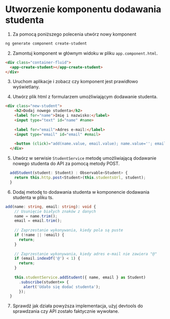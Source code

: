 # Utworzenie komponentu dodawania studenta


1. Za pomocą poniższego polecenia utwórz nowy komponent 

```ps
ng generate component create-student 
```

2. Zamontuj komponent w głównym widoku w pliku `app.component.html`.

```html
<div class="container-fluid">
  <app-create-student></app-create-student>
</div>
```

3. Uruchom aplikacje i zobacz czy komponent jest prawidłowo wyświetlany.

4. Utwórz plik html z formularzem umożliwiającym dodawanie studenta.

```html
<div class="new-student">
    <h2>Dodaj nowego studenta</h2>
    <label for="name">Imię i nazwisko:</label>
    <input type="text" id="name" #name>
  
    <label for="email">Adres e-mail:</label>
    <input type="email" id="email" #email>
  
    <button (click)="add(name.value, email.value); name.value=''; email.value=''">Dodaj</button>
  </div>
```

5. Utwórz w serwisie `StudentService` metodę umożliwiającą dodawanie nowego studenta do API za pomocą metody POST.

```ts
  addStudent(student: Student) : Observable<Student> {
    return this.http.post<Student>(this.studentsUrl, student);
  }
```
6. Dodaj metodę to dodawania studenta w komponencie dodawania studenta w pliku ts.

```ts
add(name: string, email: string): void {
    // Usunięcie białych znaków z danych
    name = name.trim();
    email = email.trim();
  
    // Zaprzestanie wykonywania, kiedy pola są puste
    if (!name || !email) {
      return;
    }
  
    // Zaprzestanie wykonywania, kiedy adres e-mail nie zawiera "@"
    if (email.indexOf('@') < 1) {
      return;
    }
  
    this.studentService.addStudent({ name, email } as Student)
      .subscribe(student=> {
        alert('Udało się dodać studenta');
      });
  }
```

7. Sprawdź jak działa powyższa implementacja, użyj devtools do sprawdzania czy API zostało faktycznie wywołane.
